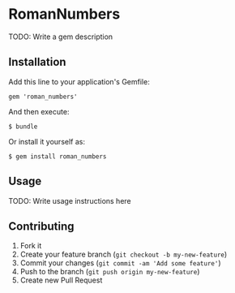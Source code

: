 # RomanNumbers

TODO: Write a gem description

## Installation

Add this line to your application's Gemfile:

    gem 'roman_numbers'

And then execute:

    $ bundle

Or install it yourself as:

    $ gem install roman_numbers

## Usage

TODO: Write usage instructions here

## Contributing

1. Fork it
2. Create your feature branch (`git checkout -b my-new-feature`)
3. Commit your changes (`git commit -am 'Add some feature'`)
4. Push to the branch (`git push origin my-new-feature`)
5. Create new Pull Request
